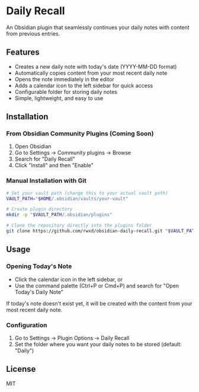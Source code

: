 # Daily Recall

An Obsidian plugin that seamlessly continues your daily notes with content from previous entries.

## Features

- Creates a new daily note with today's date (YYYY-MM-DD format)
- Automatically copies content from your most recent daily note
- Opens the note immediately in the editor
- Adds a calendar icon to the left sidebar for quick access
- Configurable folder for storing daily notes
- Simple, lightweight, and easy to use

## Installation

### From Obsidian Community Plugins (Coming Soon)

1. Open Obsidian
2. Go to Settings → Community plugins → Browse
3. Search for "Daily Recall"
4. Click "Install" and then "Enable"

### Manual Installation with Git

```bash
# Set your vault path (change this to your actual vault path)
VAULT_PATH="$HOME/.obsidian/vaults/your-vault"

# Create plugin directory
mkdir -p "$VAULT_PATH/.obsidian/plugins"

# Clone the repository directly into the plugins folder
git clone https://github.com/rwxd/obsidian-daily-recall.git "$VAULT_PATH/.obsidian/plugins/obsidian-daily-recall"
```

## Usage

### Opening Today's Note

- Click the calendar icon in the left sidebar, or
- Use the command palette (Ctrl+P or Cmd+P) and search for "Open Today's Daily Note"

If today's note doesn't exist yet, it will be created with the content from your most recent daily note.

### Configuration

1. Go to Settings → Plugin Options → Daily Recall
2. Set the folder where you want your daily notes to be stored (default: "Daily")

## License

MIT

